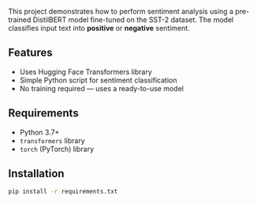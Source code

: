 This project demonstrates how to perform sentiment analysis using a pre-trained DistilBERT model fine-tuned on the SST-2 dataset. The model classifies input text into **positive** or **negative** sentiment.

## Features

- Uses Hugging Face Transformers library
- Simple Python script for sentiment classification
- No training required — uses a ready-to-use model

## Requirements

- Python 3.7+
- `transformers` library
- `torch` (PyTorch) library


## Installation
```bash
pip install -r requirements.txt
